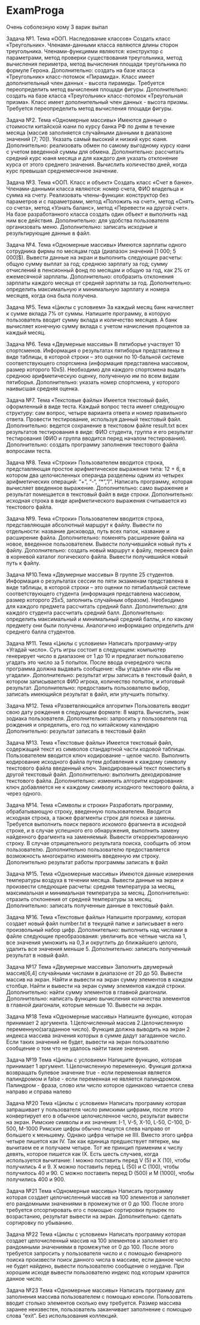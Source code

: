 # ExamProga
 
Очень соболезную кому 3 варик выпал

Задача №1. Тема «ООП. Наследование классов»
Создать класс «Треугольник». Членами-данными класса являются длины сторон треугольника. Членами-функциями являются: конструктор с параметрами, метод проверки существования треугольника, метод вычисления периметра, метод вычисления площади треугольника по формуле Герона. Дополнительно: создать на базе класса «Треугольник» класс-потомок «Пирамида». Класс имеет дополнительный член данных - высота пирамиды. Требуется переопределить метод вычисления площади фигуры. Дополнительно: создать на базе класса «Треугольник» класс-потомок «Треугольная призма». Класс имеет дополнительный член данных - высота призмы. Требуется переопределить метод вычисления площади фигуры.


Задача №2. Тема «Одномерные массивы»
Имеются данные о стоимости китайской юани по курсу банка РФ по дням в течение месяца (массив заполняется случайными данными в диапазоне значений [7; 70]). Указать самый высокий и низкий курс юаня. Дополнительно: реализовать обмен по самому выгодному курсу юани с учетом введенной суммы для обмена. Дополнительно: рассчитать средний курс юаня месяца и для каждого дня указать отклонение курса от этого среднего значения. Вычислить количество дней, когда курс превышал среднемесячное значение.


Задача №3. Тема «ООП. Класс и объект»
Создать класс «Счет в банке». Членами-данными класса являются: номер счета, ФИО
владельца и сумма на счету. Реализовать члены-функции: конструктор без параметров и с
параметрами, метод «Положить на счет», метод «Снять со счета», метод «Узнать баланс»,
метод «Перевести на другой счет». На базе разработанного класса создать один объект и
выполнить над ним все действия. Дополнительно: для удобства пользователя организовать
меню. Дополнительно: записать исходные и результирующие данные в файл.


Задача №4. Тема «Одномерные массивы»
Имеются зарплаты одного сотрудника фирмы по месяцам года (диапазон значений [1 000;  5 000]$). Вывести данные на экран и выполнить следующие расчеты: общую сумму выплат за год; среднюю зарплату за год; сумму отчислений в пенсионный фонд по месяцам и общую за год, как 2% от ежемесячной зарплаты. Дополнительно: отобразить отклонения зарплаты каждого месяца от средней зарплаты за год. Дополнительно: определить максимальную и минимальную зарплату и номера месяцев, когда она была получена.


Задача №5. Тема «Циклы с условием»
За каждый месяц банк начисляет к сумме вклада 7% от суммы. Напишите программу, в которую пользователь вводит сумму вклада и количество месяцев. А банк вычисляет конечную сумму вклада с учетом начисления процентов за каждый месяц.



Задача №6. Тема «Двумерные массивы»
В пятиборье участвует 10 спортсменов. Информация о результатах пятиборья представлены в виде таблицы, в которой строки – это оценки по 10-бальной системе соответствующего спортсмена (информация представлена массивом, размер которого 10х5). Необходимо для каждого спортсмена выдать среднюю арифметическую оценку, полученную им по всем видам пятиборья. Дополнительно: указать номер спортсмена, у которого наивысшая средняя оценка.


Задача №7. Тема «Текстовые файлы»
Имеется текстовый файл, оформленный в виде теста. Каждый вопрос теста имеет следующую структуру: сам вопрос, четыре варианта ответа и номер правильного ответа. Провести тестирование, используя данный текстовый файл. Дополнительно: ведется сохранение в текстовом файле result.txt всех результатов тестирования в виде: ФИО студента, группа и его результат тестирования (ФИО и группа вводится перед началом тестирования). Дополнительно: создать программу заполнения текстового файла вопросами теста.


Задача №8. Тема «Строки»
Пользователем вводится строка, представляющая простое арифметическое выражения типа: 12 + 6, в котором два целочисленных операнда разделены одним из четырех арифметических операций: “+”, “-“, “*”,”/”. Написать программу, которая вычисляет введенное выражение. Дополнительно: само выражение и результат помещается в текстовый файл в виде строки. Дополнительно: исходная строка в виде арифметического выражения считывается из текстового файла.

Задача №9. Тема «Строки»
Пользователем вводится строка, представляющая абсолютный маршрут к файлу. Вывести по отдельности: название дисковода, путь всех папок, название и расширение файла. Дополнительно: поменять расширение файла на новое, введенное пользователем. Вывести получившийся новый путь к файлу. Дополнительно: создать новый маршрут к файлу, перенеся файл в корневой каталог логического файла. Вывести получившийся новый путь к файлу.


Задача №10.Тема «Двумерные массивы»
В группе 25 студентов. Информация о результатах сессии по пяти экзаменам представлена в виде таблицы, в которой строки – это оценки по пятибалльной системе соответствующего студента (информация представлена массивом, размер которого 25х5, заполнить случайным образом). Необходимо для каждого предмета рассчитать средний балл. Дополнительно: для каждого студента рассчитать средний балл. Дополнительно: определить максимальный и минимальный средний баллы, и по какому предмету они были получены. Аналогично информацию определить для среднего балла студентов.






Задача №11. Тема «Циклы с условием»
Написать программу-игру «Угадай число».  Суть игры состоит в следующем: компьютер генерирует число в диапазоне от 1 до 10 и предлагает пользователю угадать это число за 5 попыток.  После ввода очередного числа программа должна выдавать сообщение: «Вы угадали» или «Вы не угадали». Дополнительно: результат игры записать в текстовый файл, в котором записывается ФИО игрока, количество попыток, и итоговый результат. Дополнительно: предоставить пользователю выбор, записать имеющийся результат в файл, или улучшить попытку.


Задача №12. Тема «Разветвляющийся алгоритм»
Пользователь вводит свою дату рождения в следующем формате: 8 марта. Вычислить, знак зодиака пользователя. Дополнительно: запросить у пользователя год рождения и определить, его год по китайскому календарю Дополнительно: результат записать в текстовый файл



Задача №13. Тема «Текстовые файлы»
Имеется текстовый файл, содержащий текст из символов стандартной части кодовой таблицы. Пользователем вводится ключ кодирование – целое число. Выполнить кодирование исходного файла путем добавления к каждому символу текстового файла введенный ключ. Закодированный текст поместить в другой текстовый файл. Дополнительно: выполнить декодирование текстового файла. Дополнительно: изменить алгоритм кодирования: ключ добавляется не к каждому символу исходного текстового файла, а через одного.


Задача №14. Тема «Символы и строки»
Разработать программу, обрабатывающую строку, введенную пользователем. Вводится исходная строка, а также фрагменты строк для поиска и замены. Требуется выполнить поиск первого искомого фрагмента в исходной строке, и в случае успешного его обнаружения, выполнить замену найденного фрагмента на заменяемый. Вывести откорректированную строку. В случае отрицательного результата поиска, сообщить об этом пользователю. Дополнительно пользователю предоставляется возможность многократно изменять введенную им строку. Дополнительно результат работы программы записать в файл


Задача №15. Тема «Одномерные массивы»
Имеются данные измерения температуры воздуха в течении месяца. Вывести данные на экран и произвести следующие расчеты: средняя температура за месяц, максимальная и минимальная температура за месяц. Дополнительно: отразить отклонения от средней температуры за месяц. Дополнительно: записать полученные данные в текстовый файл.





Задача №16. Тема «Текстовые файлы»
Напишите программу, которая создает новый файл number.txt в текущей папке и записывает в него произвольный набор цифр. Дополнительно: выполнить над числами в файле следующие преобразования: увеличить все четные числа на 1, все значения умножить на 0,3 и округлить до ближайшего целого, удалить все значения меньше 5. Дополнительно: записать полученный результат в новый файл.

Задача №17 Тема «Двумерные массивы»
Заполнить двумерный массив[6,4] случайными числами в диапазоне от 20 до 50. Вывести массив на экран. Найти и вывести на экран сумму элементов в каждом столбце. Найти и вывести на экран сумму элементов каждой строки. Дополнительно: найти сумму элементов в главной диагонали. Дополнительно: написать функцию вычисления количества элементов в главной диагонали, которые меньше 10. Вывести на экран.

Задача №18 Тема «Одномерные массивы»
Напишите функцию, которая принимает 2 аргумента. 1.Целочисленный массив 2.Целочисленную переменную(загаданное число). Функция должна выводить на экран 2 индекса массива значения которых в сумме дадут загаданное число. Если таких значений не будет, вывести на экран пользователю сообщение о том что не удалось найти такие значения. 

Задача №19 Тема «Циклы с условием»
Напишите функцию, которая принимает 1 аргумент. 1.Целочисленную переменную. Функция должна возвращать булевое значение true - если переменная является палиндромом и false - если переменная не является палиндромом.
Палиндром - фраза, слово или число которое одинаково читается слева направо и справа налево











Задача №20 Тема «Циклы с условием»
Написать программу которая запрашивает у пользователя число римскими цифрами, после этого конвертирует его в обычное целочисленное число, результат вывести на экран.
Римские символы и их значения: I-1, V-5, X-10, L-50, C-100, D-500, M-1000
Римские цифры обычно пишутся слева направо от большего к меньшему. Однако цифра четыре не IIII. Вместо этого цифра четыре пишется как IV. Так как единица предшествует пятерке, мы вычитаем ее и получаем четыре. Тот же принцип применим к числу девять, которое пишется как IX. Есть шесть случаев, когда используется вычитание:
I можно поставить перед V (5) и X (10), чтобы получились 4 и 9.
X можно поставить перед L (50) и C (100), чтобы получилось 40 и 90.
C можно поставить перед D (500) и M (1000), чтобы получились 400 и 900.

Задача №21 Тема «Одномерные массивы»
Написать программу которая создает целочисленный массив на 100 элементов и заполняет его рандомными значениями в промежутке от 0 до 100. После этого требуется отсортировать его с помощью сортировки пузырек по возрастанию, результат вывести на экран. Дополнительно: сделать сортировку по убыванию.

Задача №22 Тема «Циклы с условием»
Написать программу которая создает целочисленный массив на 100 элементов и заполняет его рандомными значениями в промежутке от 0 до 100. После этого требуется запросить у пользователя число и с помощью бинарного поиска произвести поиск данного числа в массиве, если данное число не будет найдено, вывести пользователю сообщение о неудаче. При хорошим исходе вывести пользователю индекс под которым хранится данное число.

Задача №23 Тема «Одномерные массивы»
Написать программу для заполнения массива пользователем с помощью консоли. Пользователь вводит столько элементов сколько ему требуется. Размер массива заранее неизвестен, пользователь заканчивает заполнение с помощью слова “exit”. Без использования коллекций.



